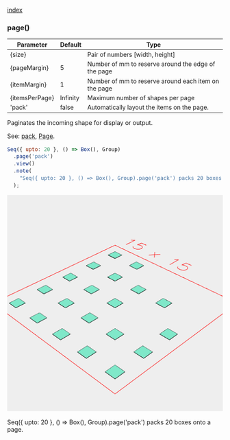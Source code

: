 [index](../../nb/api/index.md)
### page()
Parameter|Default|Type
---|---|---
{size}||Pair of numbers [width, height]
{pageMargin}|5|Number of mm to reserve around the edge of the page
{itemMargin}|1|Number of mm to reserve around each item on the page
{itemsPerPage}|Infinity|Maximum number of shapes per page
'pack'|false|Automatically layout the items on the page.

Paginates the incoming shape for display or output.

See: [pack](../../nb/api/pack.nb), [Page](#https://raw.githubusercontent.com/jsxcad/JSxCAD/master/nb/api/Page.md).

```JavaScript
Seq({ upto: 20 }, () => Box(), Group)
  .page('pack')
  .view()
  .note(
    "Seq({ upto: 20 }, () => Box(), Group).page('pack') packs 20 boxes onto a page."
  );
```

![Image](page.md.0.png)

Seq({ upto: 20 }, () => Box(), Group).page('pack') packs 20 boxes onto a page.
